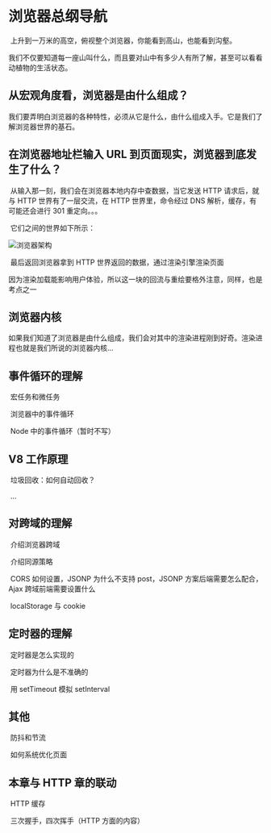 # 浏览器总纲导航

​ 上升到一万米的高空，俯视整个浏览器，你能看到高山，也能看到沟壑。

​ 我们不仅要知道每一座山叫什么，而且要对山中有多少人有所了解，甚至可以看看动植物的生活状态。

## 从宏观角度看，浏览器是由什么组成？

​ 我们要弄明白浏览器的各种特性，必须从它是什么，由什么组成入手。它是我们了解浏览器世界的基石。

## 在浏览器地址栏输入 URL 到页面现实，浏览器到底发生了什么？

​ 从输入那一刻，我们会在浏览器本地内存中查数据，当它发送 HTTP 请求后，就与 HTTP 世界有了一层交流，在 HTTP 世界里，命令经过 DNS 解析，缓存，有可能还会进行 301 重定向。。。

​ 它们之间的世界如下所示：

![浏览器架构](https://i.loli.net/2021/06/04/gIxJtevpA3rDPYZ.png)

​ 最后返回浏览器拿到 HTTP 世界返回的数据，通过渲染引擎渲染页面

​ 因为渲染加载能影响用户体验，所以这一块的回流与重绘要格外注意，同样，也是考点之一

## 浏览器内核

​ 如果我们知道了浏览器是由什么组成，我们会对其中的渲染进程刚到好奇。渲染进程也就是我们所说的浏览器内核...

## 事件循环的理解

​ 宏任务和微任务

​ 浏览器中的事件循环

​ Node 中的事件循环（暂时不写）

## V8 工作原理

​ 垃圾回收：如何自动回收？

​ ...

## 对跨域的理解

​ 介绍浏览器跨域

​ 介绍同源策略

​ CORS 如何设置，JSONP 为什么不支持 post，JSONP 方案后端需要怎么配合，Ajax 跨域前端需要设置什么

​ localStorage 与 cookie

## 定时器的理解

​ 定时器是怎么实现的

​ 定时器为什么是不准确的

​ 用 setTimeout 模拟 setInterval

## 其他

​ 防抖和节流

​ 如何系统优化页面

## 本章与 HTTP 章的联动

​ HTTP 缓存

​ 三次握手，四次挥手（HTTP 方面的内容）
